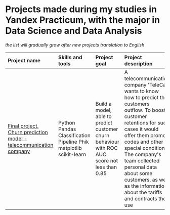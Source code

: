 # Projects made during my studies in Yandex Practicum, with the major in Data Science and Data Analysis # 
*the list will gradually grow after new projects translation to English*

| Project name | Skills and tools | Project goal | Project description | Key words |
| :---------------------- | :---------------------- | :---------------------- | :---------------------- | :---------------------- |
| [Final project. Churn prediction model - telecommunication company](final_project_eng) | Python Pandas Classification Pipeline Phik matplotlib scikit-learn | Build a model, able to predict customer churn behaviour with ROC AUC score not less than 0.85 | A telecommunication company 'TeleCat' wants to know how to predict the customers outflow. To boost customer retentions for such cases it would offer them promo codes and other special conditions. The company's team collected personal data about some customers, as well as the information about the tariffs and contracts they use | *pandas* | Data preprocessing, EDA, Customers' personas analysis, Machine learning |